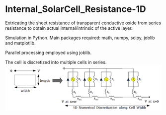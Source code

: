 # Internal_SolarCell_Resistance-1D
Extricating the sheet resistance of transparent conductive oxide from series resistance to obtain actual internal/intrinsic of the active layer.

Simulation in Python. Main packages required: math, numpy, scipy, joblib and matplotlib.

Parallel processing employed using joblib.

The cell is discretized into multiple cells in series.
![Schematic](Schematic.png)
